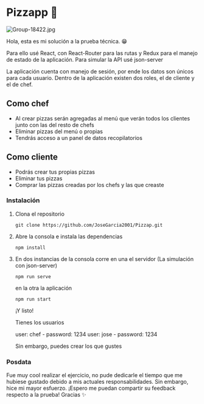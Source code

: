 # Pizzapp 🍕
![Group-18422.jpg](https://i.postimg.cc/rF9YXjK1/Group-18422.jpg)

Hola, esta es mi solución a la prueba técnica. 😁

Para ello usé React, con React-Router para las rutas y Redux para el manejo de estado de la aplicación. Para simular la API usé json-server

La aplicación cuenta con manejo de sesión, por ende los datos son únicos para cada usuario. Dentro de la aplicación existen dos roles, el de cliente y el de chef.

## Como chef
- Al crear pizzas serán agregadas al menú que verán todos los clientes junto con las del resto de chefs
- Eliminar pizzas del menú o propias
- Tendrás acceso a un panel de datos recopilatorios


## Como cliente
- Podrás crear tus propias pizzas
- Eliminar tus pizzas
- Comprar las pizzas creadas por los chefs y las que creaste

### Instalación
1. Clona el repositorio
    ```
    git clone https://github.com/JoseGarcia2001/Pizzap.git
    ```
2. Abre la consola e instala las dependencias
     ```
    npm install
    ```
3. En dos instancias de la consola corre  en una el servidor (La simulación con json-server)
     ```
    npm run serve
    ```
    en la otra la aplicación
    ```
    npm run start
    ```
    ¡Y listo!
    
    Tienes los usuarios
    
    user: chef - password: 1234
    user: jose - password: 1234
    
    Sin embargo, puedes crear los que gustes
    
### Posdata
Fue muy cool realizar el ejercicio, no pude dedicarle el tiempo que me hubiese gustado debido a mis actuales responsabilidades. Sin embargo, hice mi mayor esfuerzo. 
¡Espero me puedan compartir su feedback respecto a la prueba! Gracias ✨
